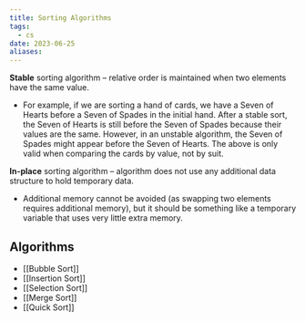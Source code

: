 ```yaml
---
title: Sorting Algorithms
tags:
  - cs
date: 2023-06-25
aliases:
---
```

**Stable** sorting algorithm – relative order is maintained when two elements have the same value. 
- For example, if we are sorting a hand of cards, we have a Seven of Hearts before a Seven of Spades in the initial hand. After a stable sort, the Seven of Hearts is still before the Seven of Spades because their values are the same. However, in an unstable algorithm, the Seven of Spades might appear before the Seven of Hearts. The above is only valid when comparing the cards by value, not by suit.

**In-place** sorting algorithm – algorithm does not use any additional data structure to hold temporary data.
- Additional memory cannot be avoided (as swapping two elements requires additional memory), but it should be something like a temporary variable that uses very little extra memory.

## Algorithms
- [[Bubble Sort]]
- [[Insertion Sort]]
- [[Selection Sort]]
- [[Merge Sort]]
- [[Quick Sort]]